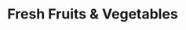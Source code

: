 ---
title: "Fresh Fruits & Vegetables"
url: /wenatchee/fresh-fruits-and-vegetables/
shop: greengrocer
---